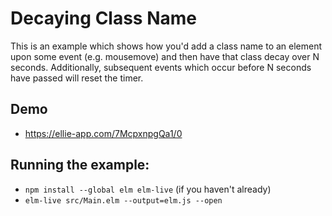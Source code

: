 # Decaying Class Name

This is an example which shows how you'd add a class name to an element upon
some event (e.g. mousemove) and then have that class decay over N seconds.
Additionally, subsequent events which occur before N seconds have passed will
reset the timer.

## Demo
- https://ellie-app.com/7McpxnpgQa1/0

## Running the example:
- `npm install --global elm elm-live` (if you haven't already)
- `elm-live src/Main.elm --output=elm.js --open`

